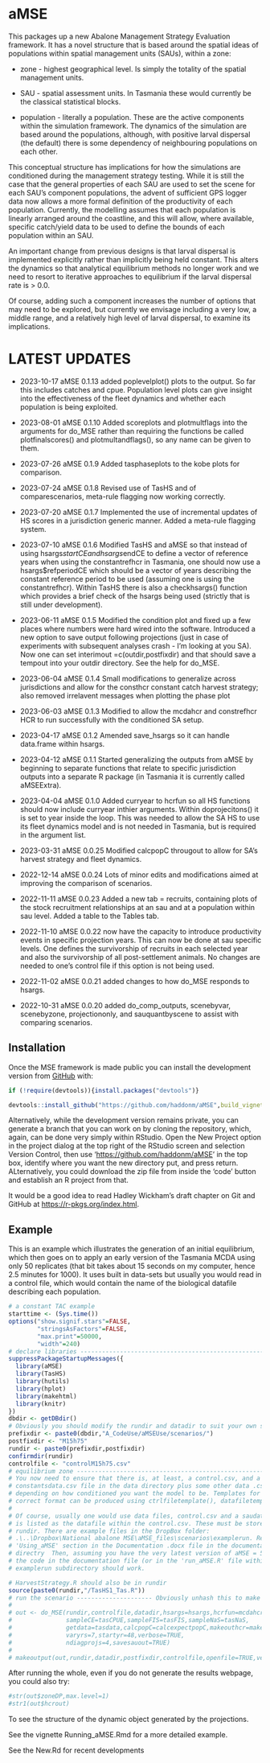 
<!-- README.md is generated from README.Rmd. Please edit that file -->

# aMSE

<!-- badges: start -->
<!-- badges: end -->

This packages up a new Abalone Management Strategy Evaluation framework.
It has a novel structure that is based around the spatial ideas of
populations within spatial management units (SAUs), within a zone:

- zone - highest geographical level. Is simply the totality of the
  spatial management units.

- SAU - spatial assessment units. In Tasmania these would currently be
  the classical statistical blocks.

- population - literally a population. These are the active components
  within the simulation framework. The dynamics of the simulation are
  based around the populations, although, with positive larval dispersal
  (the default) there is some dependency of neighbouring populations on
  each other.

This conceptual structure has implications for how the simulations are
conditioned during the management strategy testing. While it is still
the case that the general properties of each SAU are used to set the
scene for each SAU’s component populations, the advent of sufficient GPS
logger data now allows a more formal definition of the productivity of
each population. Currently, the modelling assumes that each population
is linearly arranged around the coastline, and this will allow, where
available, specific catch/yield data to be used to define the bounds of
each population within an SAU.

An important change from previous designs is that larval dispersal is
implemented explicitly rather than implicitly being held constant. This
alters the dynamics so that analytical equilibrium methods no longer
work and we need to resort to iterative approaches to equilibrium if the
larval dispersal rate is \> 0.0.

Of course, adding such a component increases the number of options that
may need to be explored, but currently we envisage including a very low,
a middle range, and a relatively high level of larval dispersal, to
examine its implications.

# LATEST UPDATES

- 2023-10-17 aMSE 0.1.13 added poplevelplot() plots to the output. So
  far this includes catches and cpue. Population level plots can give
  insight into the effectiveness of the fleet dynamics and whether each
  population is being exploited.

- 2023-08-01 aMSE 0.1.10 Added scoreplots and plotmultflags into the
  arguments for do_MSE rather than requiring the functions be called
  plotfinalscores() and plotmultandflags(), so any name can be given to
  them.

- 2023-07-26 aMSE 0.1.9 Added tasphaseplots to the kobe plots for
  comparison.

- 2023-07-24 aMSE 0.1.8 Revised use of TasHS and of comparescenarios,
  meta-rule flagging now working correctly.

- 2023-07-20 aMSE 0.1.7 Implemented the use of incremental updates of HS
  scores in a jurisdiction generic manner. Added a meta-rule flagging
  system.

- 2023-07-10 aMSE 0.1.6 Modified TasHS and aMSE so that instead of using
  hsargs$startCE and hsargs$endCE to define a vector of reference years
  when using the constantrefhcr in Tasmania, one should now use a
  hsargs\$refperiodCE which should be a vector of years describing the
  constant reference period to be used (assuming one is using the
  constantrefhcr). Within TasHS there is also a checkhsargs() function
  which provides a brief check of the hsargs being used (strictly that
  is still under development).

- 2023-06-11 aMSE 0.1.5 Modified the condition plot and fixed up a few
  places where numbers were hard wired into the software. Introduced a
  new option to save output following projections (just in case of
  experiments with subsequent analyses crash - I’m looking at you SA).
  Now one can set interimout =c(outdir,postfixdir) and that should save
  a tempout into your outdir directory. See the help for do_MSE.

- 2023-06-04 aMSE 0.1.4 Small modifications to generalize across
  jurisdictions and allow for the consthcr constant catch harvest
  strategy; also removed irrelavent messages when plotting the phase
  plot

- 2023-06-03 aMSE 0.1.3 Modified to allow the mcdahcr and constrefhcr
  HCR to run successfully with the conditioned SA setup.

- 2023-04-17 aMSE 0.1.2 Amended save_hsargs so it can handle data.frame
  within hsargs.

- 2023-04-12 aMSE 0.1.1 Started generalizing the outputs from aMSE by
  beginning to separate functions that relate to specific jurisdiction
  outputs into a separate R package (in Tasmania it is currently called
  aMSEExtra).

- 2023-04-04 aMSE 0.1.0 Added curryear to hcrfun so all HS functions
  should now include curryear inthier arguments. Within doprojecitons()
  it is set to year inside the loop. This was needed to allow the SA HS
  to use its fleet dynamics model and is not needed in Tasmania, but is
  required in the argument list.

- 2023-03-31 aMSE 0.0.25 Modified calcpopC througout to allow for SA’s
  harvest strategy and fleet dynamics.

- 2022-12-14 aMSE 0.0.24 Lots of minor edits and modifications aimed at
  improving the comparison of scenarios.

- 2022-11-11 aMSE 0.0.23 Added a new tab = recruits, containing plots of
  the stock recruitment relationships at an sau and at a population
  within sau level. Added a table to the Tables tab.

- 2022-11-10 aMSE 0.0.22 now have the capacity to introduce productivity
  events in specific projection years. This can now be done at sau
  specific levels. One defines the survivorship of recruits in each
  selected year and also the survivorship of all post-settlement
  animals. No changes are needed to one’s control file if this option is
  not being used.

- 2022-11-02 aMSE 0.0.21 added changes to how do_MSE responds to hsargs.

- 2022-10-31 aMSE 0.0.20 added do_comp_outputs, scenebyvar, scenebyzone,
  projectiononly, and sauquantbyscene to assist with comparing
  scenarios.

## Installation

Once the MSE framework is made public you can install the development
version from [GitHub](https://github.com/haddonm/aMSE) with:

``` r
if (!require(devtools)){install.packages("devtools")} 

devtools::install_github("https://github.com/haddonm/aMSE",build_vignettes = TRUE)
```

Alternatively, while the development version remains private, you can
generate a branch that you can work on by cloning the repository, which,
again, can be done very simply within RStudio. Open the New Project
option in the project dialog at the top right of the RStudio screen and
selection Version Control, then use ‘<https://github.com/haddonm/aMSE>’
in the top box, identify where you want the new directory put, and press
return. ALternatively, you could download the zip file from inside the
‘code’ button and establish an R project from that.

It would be a good idea to read Hadley Wickham’s draft chapter on Git
and GitHub at <https://r-pkgs.org/index.html>.

## Example

This is an example which illustrates the generation of an initial
equilibrium, which then goes on to apply an early version of the
Tasmania MCDA using only 50 replicates (that bit takes about 15 seconds
on my computer, hence 2.5 minutes for 1000). It uses built in data-sets
but usually you would read in a control file, which would contain the
name of the biological datafile describing each population.

``` r
# a constant TAC example
starttime <- (Sys.time())
options("show.signif.stars"=FALSE,
        "stringsAsFactors"=FALSE,
        "max.print"=50000,
        "width"=240)
# declare libraries ------------------------------------------------------------
suppressPackageStartupMessages({
  library(aMSE)
  library(TasHS)
  library(hutils)
  library(hplot)
  library(makehtml)
  library(knitr)
})
dbdir <- getDBdir()
# Obviously you should modify the rundir and datadir to suit your own setup
prefixdir <- paste0(dbdir,"A_CodeUse/aMSEUse/scenarios/")
postfixdir <- "M15h75"
rundir <- paste0(prefixdir,postfixdir)
confirmdir(rundir)
controlfile <- "controlM15h75.csv"
# equilibrium zone -------------------------------------------------------------
# You now need to ensure that there is, at least, a control.csv, and a 
# constantsdata.csv file in the data directory plus some other data .csv files
# depending on how conditioned you want the model to be. Templates for the
# correct format can be produced using ctrlfiletemplate(), datafiletemplate().
# 
# Of course, usually one would use data files, control.csv and a saudata.csv, which
# is listed as the datafile within the control.csv. These must be stored in 
# rundir. There are example files in the DropBox folder:
# .\..\Dropbox\National abalone MSE\aMSE_files\scenarios\examplerun. Read the 
# 'Using_aMSE' section in the Documentation .docx file in the documentation 
# directry  Then, assuming you have the very latest version of aMSE = 500, 
# the code in the documentation file (or in the 'run_aMSE.R' file within the
# examplerun subdirectory should work. 

# HarvestStrategy.R should also be in rundir
source(paste0(rundir,"/TasHS1_Tas.R"))
# run the scenario --------------------- Obviously unhash this to make it work
#
# out <- do_MSE(rundir,controlfile,datadir,hsargs=hsargs,hcrfun=mcdahcr,
#               sampleCE=tasCPUE,sampleFIS=tasFIS,sampleNaS=tasNaS,
#               getdata=tasdata,calcpopC=calcexpectpopC,makeouthcr=makeouthcr,
#               varyrs=7,startyr=48,verbose=TRUE,
#               ndiagprojs=4,savesauout=TRUE)
# 
# makeoutput(out,rundir,datadir,postfixdir,controlfile,openfile=TRUE,verbose=FALSE)
```

After running the whole, even if you do not generate the results
webpage, you could also try:

``` r
#str(out$zoneDP,max.level=1)
#str1(out$hcrout)
```

To see the structure of the dynamic object generated by the projections.

See the vignette Running_aMSE.Rmd for a more detailed example.

See the New.Rd for recent developments
